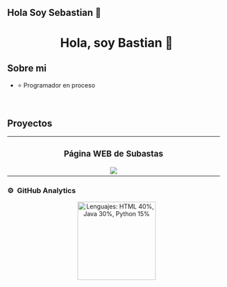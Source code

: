 ## Hola Soy Sebastian 👋
 <div align="center">
<h1 align="center">Hola, soy Bastian</a> 👋</h1>
</div>


## Sobre mi

- ⭐ Programador en proceso 
<br>

## Proyectos

<table>
<tr>
<td width="50%">
<h3 align="center">Página WEB de Subastas</h3>
<div align="center">

<a href="https://github.com/J0Bastian/MercatBid" target="_blank">
<img src="https://img.shields.io/badge/C%C3%93DIGO-80ffaa?style=for-the-badge&logo=github&logoColor=black">
</a>

</div>
</td>
</tr>
</table>


### ⚙️ &nbsp;GitHub Analytics

<p align="center">
  <a href="https://github.com/J0Bastian">
    <img height="180em" src="https://raw.githubusercontent.com/J0Bastian/MercatBid/main/assets/lenguajes_personalizados.png](https://github.com/J0Bastian/Hoja_Vida/blob/main/assets" alt="Lenguajes: HTML 40%, Java 30%, Python 15%" />
  </a>
</p>
